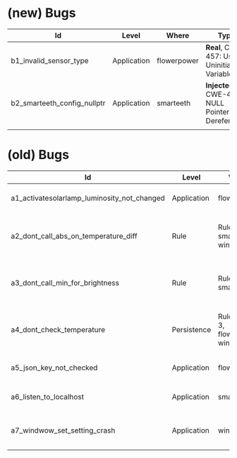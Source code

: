 (new) Bugs
===

| Id                     | Level       | Where       | Type                                  | Description                                                            |
|------------------------|-------------|-------------|---------------------------------------|------------------------------------------------------------------------|
| b1_invalid_sensor_type      | Application | flowerpower | **Real**, CWE-457: Use of Uninitialized Variable | sensorNameMap[sensorTypeID] is accessed without checking for existence |
| b2_smarteeth_config_nullptr | Application | smarteeth   | **Injected**, CWE-476: NULL Pointer Dereference  | currentConfig is not checked to be non-null                            |
|                             |             |             |                                       |                                                                        |

(old) Bugs
===

| Id                                          | Level       | Where                               | Type                                                                   | Description                                                                                                                                                         |
|---------------------------------------------|-------------|-------------------------------------|------------------------------------------------------------------------|---------------------------------------------------------------------------------------------------------------------------------------------------------------------|
| a1_activatesolarlamp_luminosity_not_changed | Application | flowerpower                         | **Real**, programming error                                            | activateSolarLamp does not change luminosity                                                                                                                        |
| a2_dont_call_abs_on_temperature_diff        | Rule        | Rule 5, smartkettle, windwow        | **Real**, CWE-1284: Improper Validation of Specified Quantity in Input | SmartKettle’s temperature decreases for WindWow’s temperatures under 0 degrees celsius instead of increasing                                                        |
| a3_dont_call_min_for_brightness             | Rule        | Rule 4, smarttv                     | **Real**, CWE-1284: Improper Validation of Specified Quantity in Input | TV brightness should be set to a maximum of 10, but the value is not validated by the app                                                                           |
| a4_dont_check_temperature                   | Persistence | Rules 2 and 3, flowerpower, windwow | **Real**, business logic error                                         | Rule 2 will reduce the window’s luminosity if the temperature is over 30 degrees, then Rule 3 will unnecessarily turn on the lamp because the luminosity is too low |
| a5_json_key_not_checked                     | Application | flowerpower                         | **Real**, CWE-476: NULL Pointer Dereference                            | Does not check for optional key existence in JSON object on PUT /settings                                                                                           |
| a6_listen_to_localhost                      | Application | smarteeth                           | **Real**, misconfiguration                                             | Smarteeth: “localhost” set as the hostname of the listening server thus refusing outside connections                                                                |
| a7_windwow_set_setting_crash                | Application | windwow                             | **Injected**, CWE-824: Access of Uninitialized Pointer                 | Windwow crashes when trying to set luminosity to 25 and curtains are closed on GET /settings/{settingName}/{settingValue}                                           |
